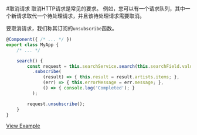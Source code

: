 #取消请求
取消HTTP请求是常见的要求。 例如，您可以有一个请求队列，其中一个新请求取代一个待处理请求，并且该待处理请求需要取消。

要取消请求，我们称其订阅的`unsubscribe`函数。
```typescript
@Component({ /* ... */ })
export class MyApp {
    /* ... */

    search() {
        const request = this.searchService.search(this.searchField.value)
          .subscribe(
              (result) => { this.result = result.artists.items; },
              (err) => { this.errorMessage = err.message; },
              () => { console.log('Completed'); }
          );

        request.unsubscribe();
    }
}
```

[View Example](http://plnkr.co/edit/XQL8v9?p=preview)
